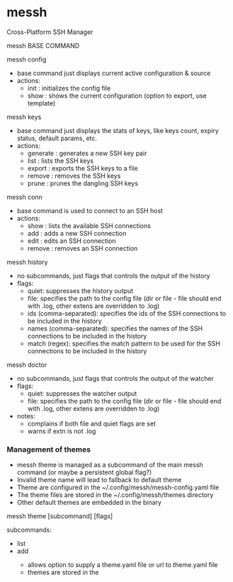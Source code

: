 # messh
Cross-Platform SSH Manager

messh BASE COMMAND

messh config <action> <flags>
- base command just displays current active configuration & source
- actions:
  - init <flags>: initializes the config file
  - show <flags>: shows the current configuration (option to export, use template)

messh keys <action> <flags>
- base command just displays the stats of keys, like keys count, expiry status, default params, etc.
- actions:
  - generate <flags>: generates a new SSH key pair
  - list <flags>: lists the SSH keys
  - export <flags>: exports the SSH keys to a file
  - remove <flags>: removes the SSH keys
  - prune <flags>: prunes the dangling SSH keys

messh conn <action> <flags>
- base command is used to connect to an SSH host
- actions:
  - show <flags>: lists the available SSH connections
  - add <name> <flags>: adds a new SSH connection
  - edit <name> <flags>: edits an SSH connection
  - remove <name> <flags>: removes an SSH connection

messh history <flags>
- no subcommands, just flags that controls the output of the history
- flags:
  - quiet: suppresses the history output
  - file: specifies the path to the config file (dir or file - file should end with .log, other extens are overridden to .log)
  - ids (comma-separated): specifies the ids of the SSH connections to be included in the history
  - names (comma-separated): specifies the names of the SSH connections to be included in the history
  - match (regex): specifies the match pattern to be used for the SSH connections to be included in the history

messh doctor <flags>
  - no subcommands, just flags that controls the output of the watcher
  - flags:
    - quiet: suppresses the watcher output
    - file: specifies the path to the config file (dir or file - file should end with .log, other extens are overridden to .log)
  - notes:
    - complains if both file and quiet flags are set
    - warns if extn is not .log

### Management of themes
- messh theme is managed as a subcommand of the main messh command (or maybe a persistent global flag?)
- Invalid theme name will lead to fallback to default theme
- Theme are configured in the ~/.config/messh/messh-config.yaml file
- The theme files are stored in the ~/.config/messh/themes directory
- Other default themes are embedded in the binary

messh theme [subcommand] [flags]

subcommands:
- list
- add <name>
  - allows option to supply a theme.yaml file or url to theme.yaml file
  - themes are stored in the 


<!-- messh watcher <action> <flags>
- base command returns the status of the watcher service (uses karadinos/service)
- actions:
  - status <flags>: returns the status of the watcher service
  - start <flags>: starts the watcher service
  - stop <flags>: stops the watcher service
  - restart <flags>: restarts the watcher service
  - install <flags>: installs the watcher service
  - uninstall <flags>: uninstalls the watcher service -->